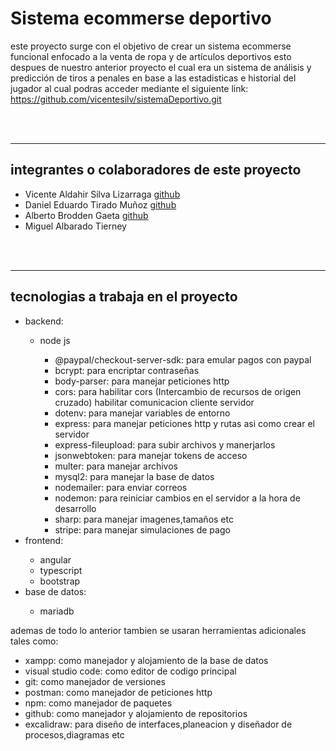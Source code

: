 <!DOCTYPE html>
<html >
<body>
    <h1>Sistema ecommerse deportivo</h1>
    <p>este proyecto surge con el objetivo de crear un sistema ecommerse funcional enfocado a la venta de ropa y de artículos deportivos esto despues de nuestro anterior proyecto el cual era un sistema de análisis y predicción de tiros a penales en base a las estadisticas e historial del jugador al cual podras acceder mediante el siguiente link: <br><a href="https://github.com/vicentesilv/sistemaDeportivo.git">https://github.com/vicentesilv/sistemaDeportivo.git</a></p><br><br>
    <hr>
    <h2>integrantes o colaboradores de este proyecto</h2>
    <ul>
        <li>Vicente Aldahir Silva Lizarraga <a href="https://github.com/vicentesilv">github</a></li>
        <li>Daniel Eduardo Tirado Muñoz <a href="https://github.com/danieltiradom">github</a></li>
        <li>Alberto Brodden Gaeta <a href="https://github.com/broddenga">github</a></li>
        <li>Miguel Albarado Tierney</li>
    </ul><br><br>
    <hr>
    <h2>tecnologias a trabaja en el proyecto</h2>
    <ul>
        <li>backend:</li>
            <ul>
                <li>node js</li>
                <ul>
                        <li>@paypal/checkout-server-sdk: para emular pagos con paypal</li>
                        <li>bcrypt: para encriptar contraseñas</li>
                        <li>body-parser: para manejar peticiones http</li>
                        <li>cors: para habilitar cors (Intercambio de recursos de origen cruzado) habilitar comunicacion cliente servidor</li>
                        <li>dotenv: para manejar variables de entorno</li>
                        <li>express: para manejar peticiones http y rutas asi como crear el servidor</li>
                        <li>express-fileupload: para subir archivos y manerjarlos</li>
                        <li>jsonwebtoken: para manejar tokens de acceso</li>
                        <li>multer: para manejar archivos</li>
                        <li>mysql2: para manejar la base de datos</li>
                        <li>nodemailer: para enviar correos</li>
                        <li>nodemon: para reiniciar cambios en el servidor a la hora de desarrollo</li>
                        <li>sharp: para manejar imagenes,tamaños etc</li>
                        <li>stripe: para manejar simulaciones de pago</li>
                </ul>
            </ul>
        <li>frontend:</li>
            <ul>
                <li>angular</li>
                <li>typescript</li>
                <li>bootstrap</li>
            </ul>
        <li>base de datos:</li>
        <ul>
            <li>mariadb</li>
        </ul>
    </ul>
    <p>ademas de todo lo anterior tambien se usaran herramientas adicionales tales como: <br>
    <ul>
        <li>xampp: como manejador y alojamiento de la base de datos</li>
        <li>visual studio code: como editor de codigo principal</li>
        <li>git: como manejador de versiones</li>
        <li>postman: como manejador de peticiones http</li>
        <li>npm: como manejador de paquetes</li>
        <li>github: como manejador y alojamiento de repositorios</li>
        <li>excalidraw: para diseño de interfaces,planeacion y diseñador de procesos,diagramas etc</li>
    </ul>
    </p>
</body>
</html>